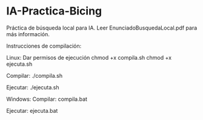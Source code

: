 # IA-Practica-Bicing
Práctica de búsqueda local para IA. Leer EnunciadoBusquedaLocal.pdf para más información.

Instrucciones de compilación:

Linux:
Dar permisos de ejecución
chmod +x compila.sh
chmod +x ejecuta.sh

Compilar:
./compila.sh

Ejecutar:
./ejecuta.sh


Windows:
Compilar:
compila.bat

Ejecutar:
ejecuta.bat